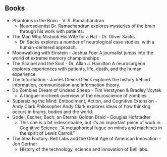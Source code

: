 ## Books

 - Phantoms in the Brain - V. S. Ramachandran
    - Neuroscientist Dr. Ramachandran explores mysteries of the brain through his work with patients.
- The Man Who Mistook His Wife for a Hat - Dr. Oliver Sacks
    - Dr. Sacks explores a number of neurological case studies, with a human-centered approach.
- Moonwalking with Einstein - Joshua Foer
    A journalist jumps into the world of extreme memory championships
- The Scalpel and the Soul - Dr. Allan J. Hamilton
    A neurosurgeon explores experiences with patients, life, death, and the human experience.
- The Information - James Gleick
    Gleick explores the history behind information, communication and information theory.
- Do Zombies Dream of Undead Sheep - Tim Verstynen & Bradley Voytek
    - A tongue-in-cheek overview of the neuroscience of zombies.
- Supersizing the Mind: Embodiment, Action, and Cognitive Extension - Andy Clark
    Philosopher Andy Clark explores ideas of how thinking occurs in brains, bodies and the world.
- Godel, Escher, Bach: an Eternal Golden Braid - Douglas Hofstadter
    - This one is a bit indescribable, but it’s an important piece of work in Cognitive Science.
    “A metaphorical fugue on minds and machines in the spirit of Lewis Carroll.”
- The Idea Factory: Bell Labs and the Great Age of American Innovation - Jon Gertner
    - History of the technology, science and innovation of Bell labs.
